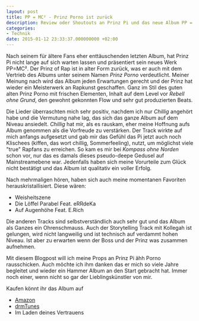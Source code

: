 ```yaml
---
layout: post
title: PP = MC² - Prinz Porno ist zurück
description: Review oder Shoutouts an Prinz Pi und das neue Album PP = MC²
categories:
- Technik
date: 2015-01-12 23:33:37.000000000 +02:00
---
```

Nach seinem für ältere Fans eher enttäuschenden letzten Album, hat Prinz Pi nicht lange auf sich warten lassen und präsentiert sein neues Werk PP=MC². Der Prinz of Rap ist in alter Form zurück, was er auch mit dem Vertrieb des Albums unter seinem Namen *Prinz Porno* verdeutlicht. Meiner Meinung nach wird das Album jeden Erwartungen gerecht und der Prinz hat wieder ein Meisterwerk an Rapkunst geschaffen. Ganz im Stil des guten alten Prinz Porno mit frischen Elementen, Inhalt auf dem Level vor *Rebell ohne Grund*, den gewohnt gekonnten Flow und sehr gut produzierten Beats.

Die Lieder überraschten mich sehr positiv, nachdem ich nur *Chillig* angehört habe und die Vermutung nahe lag, das sich das ganze Album auf dem Niveau ansiedelt. *Chillig* hat  mir, als es rauskam, eher meine Hoffnung aufs Album genommen als die Vorfreude zu verstärken. Der Track wirkte auf mich anfangs aufgesetzt und gab mir das Gefühl das Pi jetzt auch noch Klischees (kiffen, das wort chillig, Sommerfeeling), nutzt, um möglichst viele "true" Rapfans zu erreichen. So kam es mir bei *Kompass ohne Norden* schon vor, nur das es damals dieses pseudo-deepe Gedusel auf Mainstreamebene war. Jedenfalls haben sich meine Vorurteile zum Glück nicht bestätigt und das Album ist qualitativ ein voller Erfolg.

Nach mehrmaligen hören, haben sich auch meine momentanen Favoriten herauskristallisiert.
Diese wären:

* Weisheitszene
* Die Löffel Parabel Feat. eRRdeKa
* Auf Augenhöhe Feat. E.Rich

Die anderen Tracks sind selbstverständlich auch sehr gut und das Album als Ganzes ein Ohrenschmauss. Auch der Storytelling Track mit Kollegah ist gelungen, wird nicht langweilig und ist technisch auf verdammt hohen Niveau. Ist aber zu erwarten wenn der Boss und der Prinz was zusammen aufnehmen.

Mit diesem Blogpost will ich meine Props an Prinz Pi ähh Porno rausschicken. Auch möchte ich ihm danken das er mich so viele Jahre begleitet und wieder ein Hammer Album an den Start gebracht hat. Immer noch einer, wenn nicht so gar der Lieblingskünstler von mir.

Kaufen könnt ihr das Album auf

* [Amazon](http://www.amazon.de/pp-mc2-Prinz-Porno/dp/B00PBH69IO/ref=sr_1_1?ie=UTF8&qid=1421109377&sr=8-1)
* [drmTunes](https://itunes.apple.com/de/album/pp-mc2-deluxe-version/id929548794)
* Im Laden deines Vertrauens
